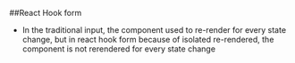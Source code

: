 ##React Hook form
- In the traditional input, the component used to re-render for every state change, but in react hook form because of isolated re-rendered, the component is not rerendered for every state change